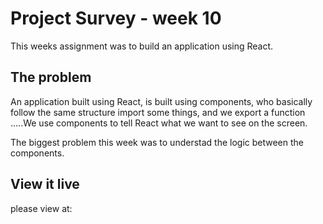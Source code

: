 # Project Survey - week 10 

This weeks assignment was to build an application using React. 

## The problem

An application built using React, is built using components, who basically follow the same structure import some things, and we export a function .....We use components to tell React what we want to see on the screen.

The biggest problem this week was to understad the logic between the components.

## View it live

please view at: 


